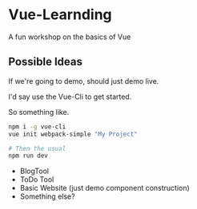 # Vue-Learnding
A fun workshop on the basics of Vue

## Possible Ideas
If we're going to demo, should just demo live.

I'd say use the Vue-Cli to get started.

So something like.

```bash
npm i -g vue-cli
vue init webpack-simple "My Project"

# Then the usual
npm run dev
```

* BlogTool
* ToDo Tool
* Basic Website (just demo component construction)
* Something else?
